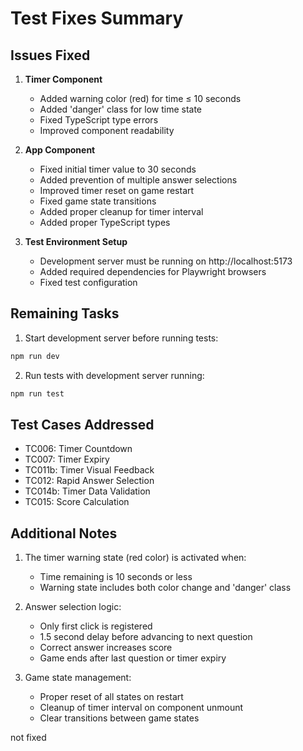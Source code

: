 # Test Fixes Summary

## Issues Fixed

1. **Timer Component**

   - Added warning color (red) for time ≤ 10 seconds
   - Added 'danger' class for low time state
   - Fixed TypeScript type errors
   - Improved component readability

2. **App Component**

   - Fixed initial timer value to 30 seconds
   - Added prevention of multiple answer selections
   - Improved timer reset on game restart
   - Fixed game state transitions
   - Added proper cleanup for timer interval
   - Added proper TypeScript types

3. **Test Environment Setup**
   - Development server must be running on http://localhost:5173
   - Added required dependencies for Playwright browsers
   - Fixed test configuration

## Remaining Tasks

1. Start development server before running tests:

```bash
npm run dev
```

2. Run tests with development server running:

```bash
npm run test
```

## Test Cases Addressed

- TC006: Timer Countdown
- TC007: Timer Expiry
- TC011b: Timer Visual Feedback
- TC012: Rapid Answer Selection
- TC014b: Timer Data Validation
- TC015: Score Calculation

## Additional Notes

1. The timer warning state (red color) is activated when:

   - Time remaining is 10 seconds or less
   - Warning state includes both color change and 'danger' class

2. Answer selection logic:

   - Only first click is registered
   - 1.5 second delay before advancing to next question
   - Correct answer increases score
   - Game ends after last question or timer expiry

3. Game state management:
   - Proper reset of all states on restart
   - Cleanup of timer interval on component unmount
   - Clear transitions between game states


not fixed